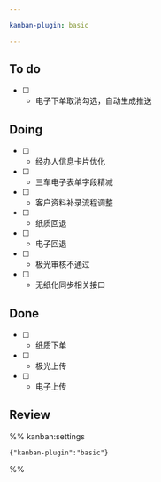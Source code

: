 ```yaml
---

kanban-plugin: basic

---
```


## To do

- [ ] - 电子下单取消勾选，自动生成推送


## Doing

- [ ] - 经办人信息卡片优化
- [ ] - 三车电子表单字段精减
- [ ] - 客户资料补录流程调整
- [ ] - 纸质回退
- [ ] - 电子回退
- [ ] - 极光审核不通过
- [ ] - 无纸化同步相关接口


## Done

- [ ] - 纸质下单
- [ ] - 极光上传
- [ ] - 电子上传


## Review





%% kanban:settings
```
{"kanban-plugin":"basic"}
```
%%